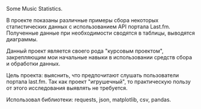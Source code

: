 Some Music Statistics.

В проекте показаны различные примеры сбора некоторых статистических данных с использованием API портала Last.fm. 
Полученные данные при необходимости сводятся в таблицы, выводятся диаграммы.

Данный проект является своего рода "курсовым проектом", закрепляющим мои начальные навыки в использовании средств 
сбора и обработки данных.

Цель проекта: выяснить, что предпочитают слушать пользователи портала last.fm. Так как проект "игрушечный", 
то практическую пользу от этого исследования выявлять не требуется.

Использовал библиотеки:
requests, json, matplotlib, csv, pandas.
